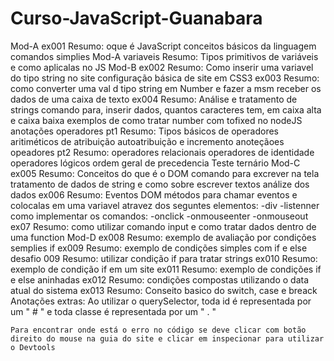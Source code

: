 # Curso-JavaScript-Guanabara

Mod-A ex001
        Resumo:
            oque é JavaScript
            conceitos básicos da linguagem
            comandos simplies
Mod-A variaveis
        Resumo:
            Tipos primitivos de variáveis e como aplicalas no JS
Mod-B ex002
        Resumo:
            Como inserir uma variavel do tipo string no site
            configuração básica de site em CSS3
    ex003
        Resumo:
            como converter uma val d tipo string em Number e fazer a msm receber os dados de    uma caixa de texto
    ex004
        Resumo:
            Análise e tratamento de strings
            comando para, inserir dados, quantos caracteres tem, em caixa alta e caixa  baixa
            exemplos de como tratar number com  tofixed no nodeJS
    anotações operadores pt1
        Resumo:
            Tipos básicos de operadores
            aritiméticos de atribuição
            autoatribuição e incremento
    anoteçãoes opeadores pt2
        Resumo:
            operadores relacionais
            operadores de identidade
            operadores lógicos
            ordem geral de precedencia
            Teste ternário
Mod-C
    ex005
        Resumo:
            Conceitos do que é o DOM
            comando para excrever na tela
            tratamento de dados de string
            e como sobre escrever textos
            análize dos dados
    ex006
        Resumo:
            Eventos DOM
            métodos para chamar eventos e colocalas em uma variavel atravez dos seguntes elementos:
            -div
            -listenner
            como implementar os comandos:
            -onclick
            -onmouseenter
            -onmouseout
    ex07
        Resumo:
            como utilizar comando input e como tratar dados dentro de uma function
Mod-D
    ex008
        Resumo:
            exemplo de avaliação por condições semplies
            if
    ex009
        Resumo:
            exemplo de condições simples com if e else
    desafio 009
        Resumo:
        utilizar condição if para tratar strings
    ex010
        Resumo:
            exemplo de condição if em um site
    ex011
        Resumo:
            exemplo de condições if e else aninhadas
    ex012
        Resumo:
            condições compostas utilizando o data atual do sistema
    ex013
        Resumo:
            Conseito basico do switch, case e breack
Anotações extras:
    Ao utilizar o querySelector, toda id é representada por um " # " e toda classe é representada por um " . "

    Para encontrar onde está o erro no código se deve clicar com botão direito do mouse na guia do site e clicar em inspecionar para utilizar o Devtools